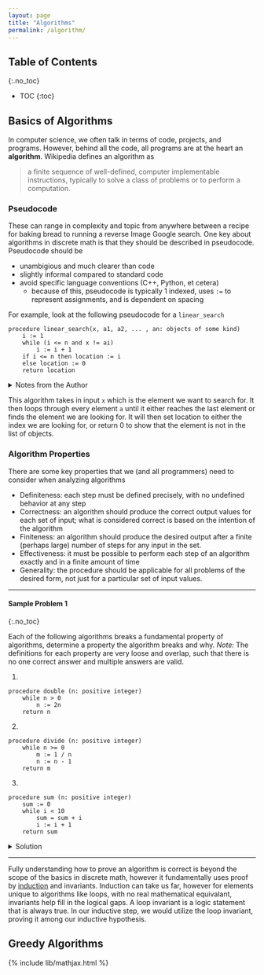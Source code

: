 ```yaml
---
layout: page
title: "Algorithms"
permalink: /algorithm/
---
```


## Table of Contents
{:.no_toc}

* TOC
{:toc}

## Basics of Algorithms

In computer science, we often talk in terms of code, projects, and programs. However, behind all the code, all programs are at the heart an **algorithm**. Wikipedia defines an algorithm as 
> a finite sequence of well-defined, computer implementable instructions, typically to solve a class of problems or to perform a computation. 

### Pseudocode

These can range in complexity and topic from anywhere between a recipe for baking bread to running a reverse Image Google search. One key about algorithms in discrete math is that they should be described in pseudocode. Pseudocode should be 
* unambigious and much clearer than code
* slightly informal compared to standard code
* avoid specific language conventions (C++, Python, et cetera)
  * because of this, pseudocode is typically 1 indexed, uses `:=` to represent assignments, and is dependent on spacing


For example, look at the following pseudocode for a `linear_search`

```
procedure linear_search(x, a1, a2, ... , an: objects of some kind)
    i := 1
    while (i <= n and x != ai)
        i := i + 1
    if i <= n then location := i
    else location := 0
    return location
```
<details><summary markdown='span'>Notes from the Author
</summary>

Due to restrictions with various builds of this blog, such as Jekyll, Mathjax, and Markdown, I have taken some liberties with this pseudocode. I would call this less of true pseudocode and more of a hybrid between C and pseudocode. Overall it should not hurt with understanding and analysis as most of the notation stuff is intuitively alternative, however I do want to note that this is not a true representation of pseudocode in its purest form.
</details>


This algorithm takes in input `x` which is the element we want to search for. It then loops through every element `a` until it either reaches the last element or finds the element we are looking for. It will then set location to either the index we are looking for, or return 0 to show that the element is not in the list of objects.

### Algorithm Properties

There are some key properties that we (and all programmers) need to consider when analyzing algorithms
* Definiteness: each step must be defined precisely, with no undefined behavior at any step
* Correctness: an algorithm should produce the correct output values for each set of input; what is considered correct is based on the intention of the algorithm
* Finiteness: an algorithm should produce the desired output after a finite (perhaps large) number of steps for any input in the set.
* Effectiveness: it must be possible to perform each step of an algorithm exactly and in a finite amount of time
* Generality: the procedure should be applicable for all problems of the desired form, not just for a particular set of input values.


* * *

#### Sample Problem 1
{:.no_toc}

Each of the following algorithms breaks a fundamental property of algorithms, determine a property the algorithm breaks and why. *Note:* The definitions for each property are very loose and overlap, such that there is no one correct answer and multiple answers are valid.

1. 
```
procedure double (n: positive integer)
    while n > 0
        n := 2n
    return n
```
2. 
```
procedure divide (n: positive integer)
    while n >= 0
        m := 1 / n
        n := n - 1
    return m
```
3. 
```
procedure sum (n: positive integer)
    sum := 0
    while i < 10
        sum = sum + i
        i := i + 1
    return sum
```

<details><summary markdown='span'>Solution
</summary>

1. This algorithm breaks finiteness as `n` will never be less than 0.
2. This algorithm breaks definiteness as it is undefined behavior what `1 / n` is when `n = 0`.
3. This algorithm breaks definiteness as `i` is undefined.
</details>

* * *

Fully understanding how to prove an algorithm is correct is beyond the scope of the basics in discrete math, however it fundamentally uses proof by [induction](induction.md) and invariants. Induction can take us far, however for elements unique to algorithms like loops, with no real mathematical equivalant, invariants help fill in the logical gaps. A loop invariant is a logic statement that is always true. In our inductive step, we would utilize the loop invariant, proving it among our inductive hypothesis.


## Greedy Algorithms



{% include lib/mathjax.html %}